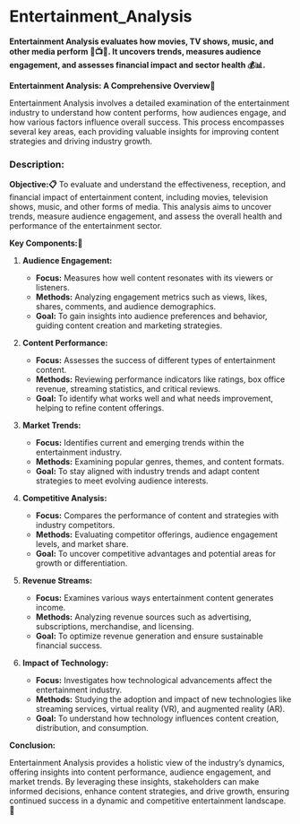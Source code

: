 # Entertainment_Analysis
**Entertainment Analysis evaluates how movies, TV shows, music, and other media perform 🎥📺🎶. It uncovers trends, measures audience engagement, and assesses financial impact and sector health 💰📊.**

**Entertainment Analysis: A Comprehensive Overview🚀**

Entertainment Analysis involves a detailed examination of the entertainment industry to understand how content performs, how audiences engage, and how various factors influence overall success. This process encompasses several key areas, each providing valuable insights for improving content strategies and driving industry growth.

### Description:

**Objective:📋** 
To evaluate and understand the effectiveness, reception, and financial impact of entertainment content, including movies, television shows, music, and other forms of media. This analysis aims to uncover trends, measure audience engagement, and assess the overall health and performance of the entertainment sector.

**Key Components:🎯**

1. **Audience Engagement:**
   - **Focus:** Measures how well content resonates with its viewers or listeners.
   - **Methods:** Analyzing engagement metrics such as views, likes, shares, comments, and audience demographics.
   - **Goal:** To gain insights into audience preferences and behavior, guiding content creation and marketing strategies.

2. **Content Performance:**
   - **Focus:** Assesses the success of different types of entertainment content.
   - **Methods:** Reviewing performance indicators like ratings, box office revenue, streaming statistics, and critical reviews.
   - **Goal:** To identify what works well and what needs improvement, helping to refine content offerings.

3. **Market Trends:**
   - **Focus:** Identifies current and emerging trends within the entertainment industry.
   - **Methods:** Examining popular genres, themes, and content formats.
   - **Goal:** To stay aligned with industry trends and adapt content strategies to meet evolving audience interests.

4. **Competitive Analysis:**
   - **Focus:** Compares the performance of content and strategies with industry competitors.
   - **Methods:** Evaluating competitor offerings, audience engagement levels, and market share.
   - **Goal:** To uncover competitive advantages and potential areas for growth or differentiation.

5. **Revenue Streams:**
   - **Focus:** Examines various ways entertainment content generates income.
   - **Methods:** Analyzing revenue sources such as advertising, subscriptions, merchandise, and licensing.
   - **Goal:** To optimize revenue generation and ensure sustainable financial success.

6. **Impact of Technology:**
   - **Focus:** Investigates how technological advancements affect the entertainment industry.
   - **Methods:** Studying the adoption and impact of new technologies like streaming services, virtual reality (VR), and augmented reality (AR).
   - **Goal:** To understand how technology influences content creation, distribution, and consumption.

**Conclusion:**

Entertainment Analysis provides a holistic view of the industry’s dynamics, offering insights into content performance, audience engagement, and market trends. By leveraging these insights, stakeholders can make informed decisions, enhance content strategies, and drive growth, ensuring continued success in a dynamic and competitive entertainment landscape. 🌟
